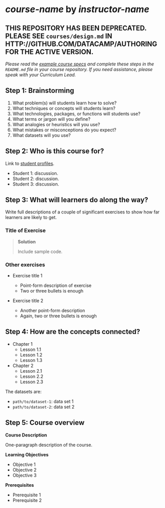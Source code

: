 # *course-name* by *instructor-name*

## THIS REPOSITORY HAS BEEN DEPRECATED.  PLEASE SEE `courses/design.md` IN HTTP://GITHUB.COM/DATACAMP/AUTHORING FOR THE ACTIVE VERSION.

*Please read the [example course specs][course-specs]
and complete these steps in the `README.md` file in your course repository.
If you need assistance,
please speak with your Curriculum Lead.*

## Step 1: Brainstorming

1. What problem(s) will students learn how to solve?
2. What techniques or concepts will students learn?
3. What technologies, packages, or functions will students use?
4. What terms or jargon will you define?
5. What analogies or heuristics will you use?
6. What mistakes or misconceptions do you expect?
7. What datasets will you use?

## Step 2: Who is this course for?

Link to [student profiles][profile-site].

* Student 1: discussion.
* Student 2: discussion.
* Student 3: discussion.

## Step 3: What will learners do along the way?

Write full descriptions of a couple of significant exercises to show how far learners are likely to get.

### Title of Exercise

> **Solution**
>
> Include sample code.

### Other exercises

- Exercise title 1
  - Point-form description of exercise
  - Two or three bullets is enough

- Exercise title 2
  - Another point-form description
  - Again, two or three bullets is enough

## Step 4: How are the concepts connected?

- Chapter 1
  - Lesson 1.1
  - Lesson 1.2
  - Lesson 1.3
- Chapter 2
  - Lesson 2.1
  - Lesson 2.2
  - Lesson 2.3

The datasets are:

- `path/to/dataset-1`: data set 1
- `path/to/dataset-2`: data set 2

## Step 5: Course overview

**Course Description**

One-paragraph description of the course.

**Learning Objectives**

- Objective 1
- Objective 2
- Objective 3

**Prerequisites**

- Prerequisite 1
- Prerequisite 2

[course-specs]: https://github.com/datacamp/example-course-specs
[profile-site]: https://github.com/datacamp/learner-profiles

